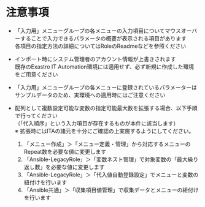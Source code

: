 # 注意事項

* 「入力用」メニューグループの各メニューの入力項目についてマウスオーバーすることで入力できるパラメータの概要が表示される項目があります  
各項目の指定方法の詳細についてはRoleのReadmeなどを参照ください  

* インポート時にシステム管理者のアカウント情報が上書きされます  
既存のExastro IT Automation環境には適用せず、必ず新規に作成した環境をご用意ください  

* 「入力用」メニューグループの各メニューに登録されているパラメーターはサンプルデータのため、実環境への適用時にはご注意ください  

* 配列として複数設定可能な変数の指定可能最大数を拡張する場合、以下手順で行ってください  
（「代入順序」という入力項目が存在するものが本件に該当します）  
※ 拡張時にはITAの諸元を十分にご確認の上実施するようにしてください。
  1. 「メニュー作成」＞「メニュー定義・管理」から対応するメニューのRepeat数を必要な値に変更します  
  2. 「Ansible-LegacyRole」＞「変数ネスト管理」で対象変数の「最大繰り返し数」を必要な値に変更します  
  3. 「Ansible-LegacyRole」＞「代入値自動登録設定」でメニューと変数の紐付けを行います  
  4. 「Ansible共通」＞「収集項目値管理」で収集データとメニューの紐付けを行います  

